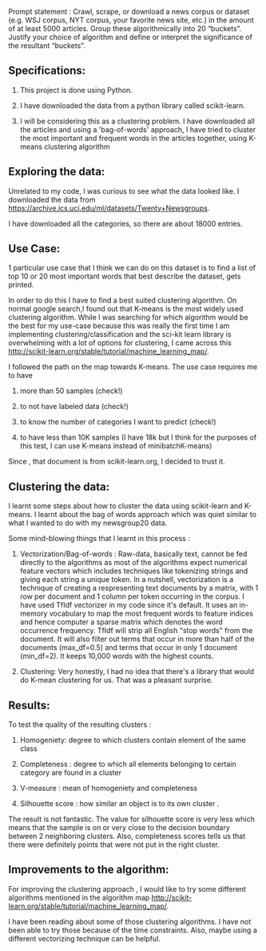 Prompt statement : Crawl, scrape, or download a news corpus or dataset (e.g. WSJ corpus, NYT corpus, your favorite news site, etc.) in the amount of at least 5000 articles. Group these algorithmically into 20 “buckets”. Justify your choice of algorithm and define or interpret the significance of the resultant “buckets”. 

## Specifications: 

1. This project is done using Python.
    
2. I have downloaded the data from a python library called scikit-learn.
    
3. I will be considering this as a clustering problem. I have downloaded all the articles and using a 'bag-of-words' approach, I have tried to cluster the most important and frequent words in the articles together, using K-means clustering algorithm
  
 ## Exploring the data:
    
Unrelated to my code, I was curious to see what the data looked like. I downloaded the data from https://archive.ics.uci.edu/ml/datasets/Twenty+Newsgroups.
    
I have downloaded all the categories, so there are about 18000 entries.

 ## Use Case:
 
 1 particular use case that I think we can do on this dataset is to find a list of top 10 or 20 most important words that best describe the dataset, gets printed.

In order to do this I have to find a best suited clustering algorithm. On normal google search,I found out that K-means is the most widely used clustering algorithm. While I was searching for which algorithm would be the best for my use-case because this was really the first time I am implementing clustering/classification and the sci-kit learn library is overwhelming with a lot of options for clustering, I came across this http://scikit-learn.org/stable/tutorial/machine_learning_map/.

I followed the path on the map towards K-means. The use case requires me to have 

1. more than 50 samples (check!)

2. to not have labeled data (check!)

3. to know the number of categories I want to predict (check!)

4. to have less than 10K samples (I have 18k but I think for the purposes of this test, I can use K-means instead of minibatchK-means)

Since , that document is from scikit-learn.org, I decided to trust it.

## Clustering the data:

I learnt some steps about how to cluster the data using scikit-learn and K-means. I learnt about the bag of words approach which was quiet similar to what I wanted to do with my newsgroup20 data. 

Some mind-blowing things that I learnt in this process :

1. Vectorization/Bag-of-words : Raw-data, basically text, cannot be fed directly to the algorithms as most of the algorithms expect numerical feature vectors which includes techniques like tokenizing strings and giving each string a unique token. In a nutshell, vectorization is a technique of creating a respresenting text documents by a matrix, with 1 row per document and 1 column per token occurring in the corpus.
    I have used TfIdf vectorizer in my code since it's default. It uses an in-memory vocabulary to map the most frequent words to feature indices and hence computer a sparse matrix which denotes the word occurrence frequency.
   TfIdf will strip all English "stop words" from the document. It will also filter out terms that occur in more than half of the documents (max_df=0.5) and terms that occur in only 1 document (min_df=2).
   It keeps 10,000 words with the highest counts. 
   
 2. Clustering: Very honestly, I had no idea that there's a library that would do K-mean clustering for us. That was a pleasant surprise. 
 
 
 ## Results:
 
 To test the quality of the resulting clusters :
 
1. Homogeniety: degree to which clusters contain element of the same class
    
2. Completeness : degree to which all elements belonging to certain category are found in a cluster
    
3. V-measure : mean of homogeniety and completeness
    
4. Silhouette score : how similar an object is to its own cluster . 
    
The result is not fantastic. The value for silhouette score is very less which means that the sample is on or very close to the decision boundary between 2 neighboring clusters. Also, completeness scores tells us that there were definitely points that were not put in the right cluster.
    
## Improvements to the algorithm:
    
For improving the clustering approach , I would like to try some different algorithms mentioned in the algorithm map http://scikit-learn.org/stable/tutorial/machine_learning_map/.
    
I have been reading about some of those clustering algorithms. I have not been able to try those because of the time constraints. Also, maybe using a different vectorizing technique can be helpful. 
 
 
 








    
    
    
 
 
  
  
